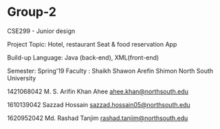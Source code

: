 # Group-2

CSE299 - Junior design


Project Topic: Hotel, restaurant Seat & food reservation App

Build-up Language: Java (back-end), XML(front-end)


Semester: Spring'19
Faculty : Shaikh Shawon Arefin Shimon
North South University


1421068042	M. S. Arifin Khan Ahee	ahee.khan@northsouth.edu

1610139042	Sazzad Hossain	sazzad.hossain05@northsouth.edu

1620952042	Md. Rashad Tanjim	rashad.tanjim@northsouth.edu
